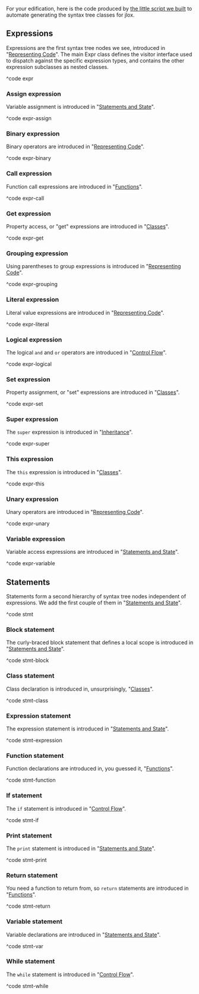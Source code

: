 For your edification, here is the code produced by [the little script
we built][generator] to automate generating the syntax tree classes for jlox.

[generator]: representing-code.html#metaprogramming-the-trees

## Expressions

Expressions are the first syntax tree nodes we see, introduced in "[Representing
Code](representing-code.html)". The main Expr class defines the visitor
interface used to dispatch against the specific expression types, and contains
the other expression subclasses as nested classes.

^code expr

### Assign expression

Variable assignment is introduced in "[Statements and
State](statements-and-state.html#assignment)".

^code expr-assign

### Binary expression

Binary operators are introduced in "[Representing
Code](representing-code.html)".

^code expr-binary

### Call expression

Function call expressions are introduced in
"[Functions](functions.html#function-calls)".

^code expr-call

### Get expression

Property access, or "get" expressions are introduced in
"[Classes](classes.html#properties-on-instances)".

^code expr-get

### Grouping expression

Using parentheses to group expressions is introduced in "[Representing
Code](representing-code.html)".

^code expr-grouping

### Literal expression

Literal value expressions are introduced in "[Representing
Code](representing-code.html)".

^code expr-literal

### Logical expression

The logical `and` and `or` operators are introduced in "[Control
Flow](control-flow.html#logical-operators)".

^code expr-logical

### Set expression

Property assignment, or "set" expressions are introduced in
"[Classes](classes.html#properties-on-instances)".

^code expr-set

### Super expression

The `super` expression is introduced in
"[Inheritance](inheritance.html#calling-superclass-methods)".

^code expr-super

### This expression

The `this` expression is introduced in "[Classes](classes.html#this)".

^code expr-this

### Unary expression

Unary operators are introduced in "[Representing Code](representing-code.html)".

^code expr-unary

### Variable expression

Variable access expressions are introduced in "[Statements and
State](statements-and-state.html#variable-syntax)".

^code expr-variable

## Statements

Statements form a second hierarchy of syntax tree nodes independent of
expressions. We add the first couple of them in "[Statements and
State](statements-and-state.html)".

^code stmt

### Block statement

The curly-braced block statement that defines a local scope is introduced in
"[Statements and State](statements-and-state.html#block-syntax-and-semantics)".

^code stmt-block

### Class statement

Class declaration is introduced in, unsurprisingly,
"[Classes](classes.html#class-declarations)".

^code stmt-class

### Expression statement

The expression statement is introduced in "[Statements and
State](statements-and-state.html#statements)".

^code stmt-expression

### Function statement

Function declarations are introduced in, you guessed it,
"[Functions](functions.html#function-declarations)".

^code stmt-function

### If statement

The `if` statement is introduced in "[Control
Flow](control-flow.html#conditional-execution)".

^code stmt-if

### Print statement

The `print` statement is introduced in "[Statements and
State](statements-and-state.html#statements)".

^code stmt-print

### Return statement

You need a function to return from, so `return` statements are introduced in
"[Functions](functions.html#return-statements)".

^code stmt-return

### Variable statement

Variable declarations are introduced in "[Statements and
State](statements-and-state.html#variable-syntax)".

^code stmt-var

### While statement

The `while` statement is introduced in "[Control
Flow](control-flow.html#while-loops)".

^code stmt-while
